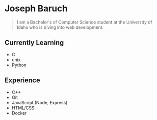 # Joseph Baruch
> I am a Bachelor's of Computer Science student at the University of Idaho who is diving into web development.
<!---
## Active Projects
- CPP_Testing: https://github.com/JosephPBaruch/CPP_Testing 

- python_ml: https://github.com/JosephPBaruch/python_ml
- web_data_app: https://github.com/JosephPBaruch/data_web_app
--->
## Currently Learning
- C
- unix
- Python

## Experience
- C++
- Git
- JavaScript (Node, Express)
- HTML/CSS
- Docker
